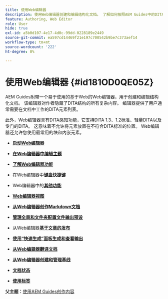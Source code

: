 ```yaml
---
title: 使用Web编辑器
description: 使用Web编辑器创建和编辑结构化文档。 了解如何按照AEM Guides中的DITA标准使用Web编辑器。
feature: Authoring, Web Editor
role: User
hide: true
exl-id: a5b0d107-4e17-4d0c-99dd-0228189e2449
source-git-commit: ea597cd14469f21e197c700542b9be7c373aef14
workflow-type: tm+mt
source-wordcount: '222'
ht-degree: 0%

---
```


# 使用Web编辑器 {#id181OD0QE05Z}

AEM Guides附带一个易于使用的基于Web的Web编辑器，用于创建和编辑结构化文档。 该编辑器对作者隐藏了DITA结构的所有复杂内容。 编辑器提供了用户通常需要在文档中工作的DITA元素列表。

此外，Web编辑器具有DITA感知功能，它支持DITA 1.3、1.2标准、轻量DITA以及专门的DITA。 这意味着不允许将元素放置在不符合DITA标准的位置。 Web编辑器还允许您使用最常用的块和内嵌元素。

- **[启动Web编辑器](web-editor-launch-editor.md)**

- **[在Web编辑器中编辑主题](web-editor-edit-topics.md)**

- **[了解Web编辑器功能](web-editor-features.md)**

- 在Web编辑器中&#x200B;**[键盘快捷键](web-editor-keyboard-shortcuts.md)**

- Web编辑器中的&#x200B;**[其他功能](web-editor-other-features.md)**

- **[Web编辑器视图](web-editor-views.md)**

- **[从Web编辑器创作Markdown文档](web-editor-markdown-topic.md)**

- **[管理全局和文件夹配置文件输出预设](web-editor-manage-output-presets.md)**

- 从Web编辑器&#x200B;**[基于文章的发布](web-editor-article-publishing.md)**

- **[使用“快速生成”面板生成和查看输出](web-editor-quick-generate-panel.md)**

- **[从Web编辑器翻译文档](translate-documents-web-editor.md)**

- **[从Web编辑器创建和管理基线](web-editor-baseline.md)**

- **[文档状态](web-editor-document-states.md)**

- **[使用标签](web-editor-use-label.md)**


**父主题：**[&#x200B;使用AEM Guides创作内容](authoring-content-xml-doc.md)
